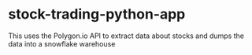 # stock-trading-python-app
This uses the Polygon.io API to extract data about stocks and dumps the data into a snowflake warehouse
